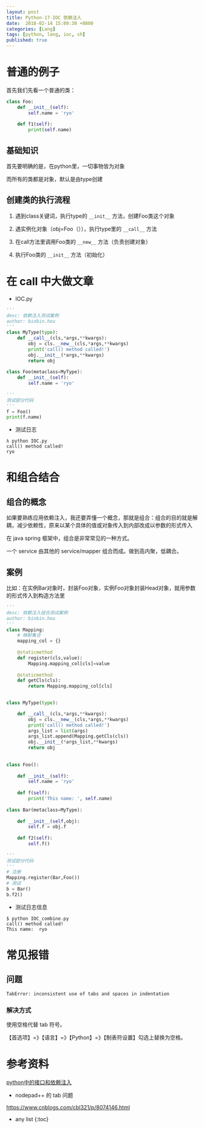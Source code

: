 ```yaml
---
layout: post
title: Python-17-IOC 依赖注入
date:  2018-02-14 15:09:30 +0800
categories: [Lang]
tags: [python, lang, ioc, sh]
published: true
---
```


# 普通的例子

首先我们先看一个普通的类：

```py
class Foo:
    def __init__(self):
        self.name = 'ryo'
     
    def f1(self):
        print(self.name)
```

## 基础知识

首先要明确的是，在python里，一切事物皆为对象

而所有的类都是对象，默认是由type创建

## 创建类的执行流程

1. 遇到class关键词，执行type的 `__init__` 方法，创建Foo类这个对象

2. 遇实例化对象（obj=Foo（）），执行type里的 `__call__` 方法

3. 在call方法里调用Foo类的 `__new__` 方法（负责创建对象）

4. 执行Foo类的 `__init__` 方法（初始化）

# 在 call 中大做文章

- IOC.py

```py
'''
desc: 依赖注入测试案例
author: binbin.hou
'''
class MyType(type):
    def __call__(cls,*args,**kwargs):
        obj = cls.__new__(cls,*args,**kwargs)
        print('call() method called!')
        obj.__init__(*args,**kwargs)
        return obj
 
class Foo(metaclass=MyType):
    def __init__(self):
        self.name = 'ryo'
 
'''
测试部分代码
'''
f = Foo()
print(f.name)
```

- 测试日志

```
λ python IOC.py
call() method called!
ryo
```

# 和组合结合

## 组合的概念

如果要熟练应用依赖注入，我还要弄懂一个概念，那就是组合：组合的目的就是解耦，减少依赖性，原来以某个具体的值或对象传入到内部改成以参数的形式传入

在 java spring 框架中，组合是非常常见的一种方式。

一个 service 由其他的 service/mapper 组合而成。做到高内聚，低耦合。

## 案例 

比如：在实例Bar对象时，封装Foo对象，实例Foo对象封装Head对象，就用参数的形式传入到构造方法里

```py
'''
desc: 依赖注入组合测试案例
author: binbin.hou
'''
class Mapping:
	# 映射集合
	mapping_col = {}
	
	@staticmethod
	def register(cls,value):
		Mapping.mapping_col[cls]=value
		
	@staticmethod
	def getCls(cls):
		return Mapping.mapping_col[cls]

		
class MyType(type):

    def __call__(cls,*args,**kwargs):
        obj = cls.__new__(cls,*args,**kwargs)
        print('call() method called!')
        args_list = list(args)
        args_list.append(Mapping.getCls(cls))
        obj.__init__(*args_list,**kwargs)
        return obj
 
 
class Foo():
 
    def __init__(self):
        self.name = 'ryo'
		
    def f(self):
        print('This name: ', self.name)
 
class Bar(metaclass=MyType):
 
    def __init__(self,obj):
        self.f = obj.f
 
    def f2(self):
        self.f()
 
'''
测试部分代码
'''
# 注册
Mapping.register(Bar,Foo())
# 测试
b = Bar()
b.f2()
```

- 测试日志信息

```
$ python IOC_combine.py
call() method called!
This name:  ryo
```


# 常见报错

## 问题

```
TabError: inconsistent use of tabs and spaces in indentation
```

### 解决方式

使用空格代替 tab 符号。

【首选项】=》【语言】=》【Python】=》【制表符设置】勾选上替换为空格。

# 参考资料

[python中的接口和依赖注入](https://www.cnblogs.com/xinsiwei18/p/5937952.html)

- nodepad++ 的 tab 问题

https://www.cnblogs.com/cbl321/p/8074146.html

* any list
{:toc}